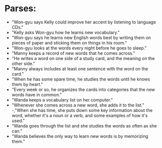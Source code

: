 # Parses:

- "Won-gyu says Kelly could improve her accent by listening to language CDs."
- "Kelly asks Won-gyu how he learns new vocabulary."
- "Won-gyu says he learns new English words best by writing them on pieces of paper and sticking them on things in his room."
- "Won-gyu looks at the words every night before he goes to sleep."
- "Manny keeps a record of new words that he comes across."
- "He writes a word on one side of a study card, and the meaning on the other side."
- "Manny always includes at least one sentence with the word on the card."
- "When he has some spare time, he studies the words until he knows them by heart."
- "Every week or so, he organizes the cards into categories that the new words have in common."
- "Wanda keeps a vocabulary list on her computer."
- "Whenever she comes across a new word, she adds it to the list."
-,"When she has time, she puts down some key information about the word, whether it's a noun or a verb, and some examples of how it's used."
- "Wanda goes through the list and she studies the words as often as she can."
- "Wanda believes the only way to learn new words is by memorizing them."

